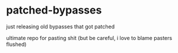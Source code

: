 # patched-bypasses
just releasing old bypasses that got patched

ultimate repo for pasting shit (but be careful, i love to blame pasters flushed)
